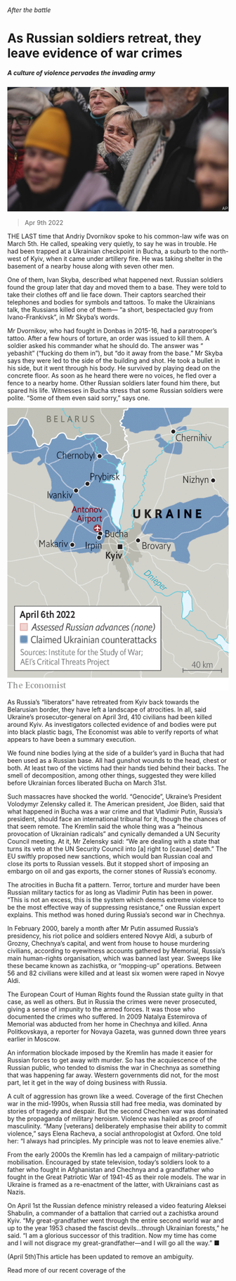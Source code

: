 ###### After the battle

# As Russian soldiers retreat, they leave evidence of war crimes 

##### A culture of violence pervades the invading army 

![image](images/20220409_eup003.jpg) 

> Apr 9th 2022 

THE LAST time that Andriy Dvornikov spoke to his common-law wife was on March 5th. He called, speaking very quietly, to say he was in trouble. He had been trapped at a Ukrainian checkpoint in Bucha, a suburb to the north-west of Kyiv, when it came under artillery fire. He was taking shelter in the basement of a nearby house along with seven other men.

One of them, Ivan Skyba, described what happened next. Russian soldiers found the group later that day and moved them to a base. They were told to take their clothes off and lie face down. Their captors searched their telephones and bodies for symbols and tattoos. To make the Ukrainians talk, the Russians killed one of them— “a short, bespectacled guy from Ivano-Frankivsk”, in Mr Skyba’s words.


Mr Dvornikov, who had fought in Donbas in 2015-16, had a paratrooper’s tattoo. After a few hours of torture, an order was issued to kill them. A soldier asked his commander what he should do. The answer was “ yebashit” (“fucking do them in”), but “do it away from the base.” Mr Skyba says they were led to the side of the building and shot. He took a bullet in his side, but it went through his body. He survived by playing dead on the concrete floor. As soon as he heard there were no voices, he fled over a fence to a nearby home. Other Russian soldiers later found him there, but spared his life. Witnesses in Bucha stress that some Russian soldiers were polite. “Some of them even said sorry,” says one.

![image](images/20220409_eum951.png) 


As Russia’s “liberators” have retreated from Kyiv back towards the Belarusian border, they have left a landscape of atrocities. In all, said Ukraine’s prosecutor-general on April 3rd, 410 civilians had been killed around Kyiv. As investigators collected evidence of  and bodies were put into black plastic bags, The Economist was able to verify reports of what appears to have been a summary execution.

We found nine bodies lying at the side of a builder’s yard in Bucha that had been used as a Russian base. All had gunshot wounds to the head, chest or both. At least two of the victims had their hands tied behind their backs. The smell of decomposition, among other things, suggested they were killed before Ukrainian forces liberated Bucha on March 31st.

Such massacres have shocked the world. “Genocide”, Ukraine’s President Volodymyr Zelensky called it. The American president, Joe Biden, said that what happened in Bucha was a war crime and that Vladimir Putin, Russia’s president, should face an international tribunal for it, though the chances of that seem remote. The Kremlin said the whole thing was a “heinous provocation of Ukrainian radicals” and cynically demanded a UN Security Council meeting. At it, Mr Zelensky said: “We are dealing with a state that turns its veto at the UN Security Council into [a] right to [cause] death.” The EU swiftly proposed new sanctions, which would ban Russian coal and close its ports to Russian vessels. But it stopped short of imposing an embargo on oil and gas exports, the corner stones of Russia’s economy.

The atrocities in Bucha fit a pattern. Terror, torture and murder have been Russian military tactics for as long as Vladimir Putin has been in power. “This is not an excess, this is the system which deems extreme violence to be the most effective way of suppressing resistance,” one Russian expert explains. This method was honed during Russia’s second war in Chechnya.

In February 2000, barely a month after Mr Putin assumed Russia’s presidency, his riot police and soldiers entered Novye Aldi, a suburb of Grozny, Chechnya’s capital, and went from house to house murdering civilians, according to eyewitness accounts gathered by Memorial, Russia’s main human-rights organisation, which was banned last year. Sweeps like these became known as zachistka, or “mopping-up” operations. Between 56 and 82 civilians were killed and at least six women were raped in Novye Aldi.

The European Court of Human Rights found the Russian state guilty in that case, as well as others. But in Russia the crimes were never prosecuted, giving a sense of impunity to the armed forces. It was those who documented the crimes who suffered. In 2009 Natalya Estemirova of Memorial was abducted from her home in Chechnya and killed. Anna Politkovskaya, a reporter for Novaya Gazeta, was gunned down three years earlier in Moscow.

An information blockade imposed by the Kremlin has made it easier for Russian forces to get away with murder. So has the acquiescence of the Russian public, who tended to dismiss the war in Chechnya as something that was happening far away. Western governments did not, for the most part, let it get in the way of doing business with Russia.

A cult of aggression has grown like a weed. Coverage of the first Chechen war in the mid-1990s, when Russia still had free media, was dominated by stories of tragedy and despair. But the second Chechen war was dominated by the propaganda of military heroism. Violence was hailed as proof of masculinity. “Many [veterans] deliberately emphasise their ability to commit violence,” says Elena Racheva, a social anthropologist at Oxford. One told her: “I always had principles. My principle was not to leave enemies alive.”

From the early 2000s the Kremlin has led a campaign of military-patriotic mobilisation. Encouraged by state television, today’s soldiers look to a father who fought in Afghanistan and Chechnya and a grandfather who fought in the Great Patriotic War of 1941-45 as their role models. The war in Ukraine is framed as a re-enactment of the latter, with Ukrainians cast as Nazis.

On April 1st the Russian defence ministry released a video featuring Aleksei Shabulin, a commander of a battalion that carried out a zachistka around Kyiv. “My great-grandfather went through the entire second world war and up to the year 1953 chased the fascist devils…through Ukrainian forests,” he said. “I am a glorious successor of this tradition. Now my time has come and I will not disgrace my great-grandfather—and I will go all the way.” ■

 (April 5th)This article has been updated to remove an ambiguity.

Read more of our recent coverage of the 

